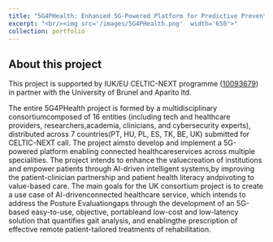 ```yaml
---
title: "5G4PHealth: Enhanced 5G-Powered Platform for Predictive Preventive Personalized and Participatory Healthcare (10093679)"
excerpt: "<br/><img src='/images/5G4PHealth.png'  width='650'>"
collection: portfolio
---
```


## About this project
This project is supported by IUK/EU CELTIC-NEXT programme ([10093679](https://www.celticnext.eu/project-5g4phealth/))  in partner with the University of Brunel and Aparito ltd.

The entire 5G4PHealth project is formed by a multidisciplinary consortiumcomposed of 16 entities (including tech and healthcare providers, researchers,academia, clinicians, and cybersecurity experts), distributed across 7 countries(PT, HU, PL, ES, TK, BE, UK) submitted for CELTIC-NEXT call. The project aimsto develop and implement a 5G-powered platform enabling connected healthcareservices across multiple specialities. The project intends to enhance the valuecreation of institutions and empower patients through AI-driven intelligent systems,by improving the patient-clinician partnership and patient health literacy andpivoting to value-based care.
The main goals for the UK consortium project is to create a use case of AI-drivenconnected healthcare service, which intends to address the Posture Evaluationgaps through the development of an 5G-based easy-to-use, objective, portableand low-cost and low-latency solution that quantifies gait analysis, and enablingthe prescription of effective remote patient-tailored treatments of rehabilitation.

<!-- ## News
- 09/2022: the grant application has been accepted by the EPSRC New Horizon scheme. -->